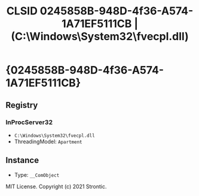 ﻿---
title: "CLSID 0245858B-948D-4f36-A574-1A71EF5111CB | (C:\\Windows\\System32\\fvecpl.dll)"
excerpt: What is COM-Object CLSID 0245858B-948D-4f36-A574-1A71EF5111CB?
---

# {0245858B-948D-4f36-A574-1A71EF5111CB}


## Registry


### InProcServer32

* `C:\Windows\System32\fvecpl.dll`
* ThreadingModel: `Apartment`

## Instance

* Type: `__ComObject`

MIT License. Copyright (c) 2021 Strontic.


